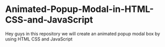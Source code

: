 # Animated-Popup-Modal-in-HTML-CSS-and-JavaScript
Hey guys in this repository we will create an animated popup modal box by using HTML CSS and JavaScript
